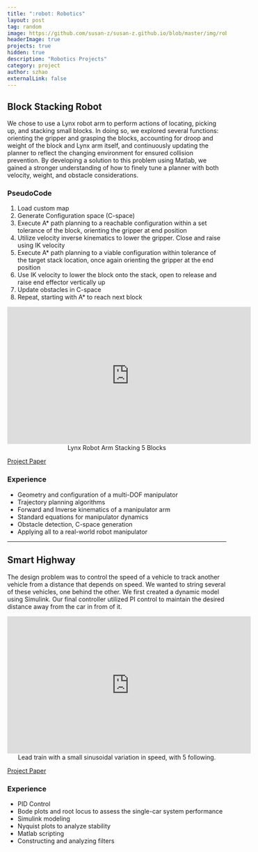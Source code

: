 ```yaml
---
title: ":robot: Robotics"
layout: post
tag: random
image: https://github.com/susan-z/susan-z.github.io/blob/master/img/robotics_cover.png?raw=true
headerImage: true
projects: true
hidden: true
description: "Robotics Projects"
category: project
author: szhao
externalLink: false
---
```


## Block Stacking Robot
We chose to use a Lynx robot arm to perform actions of locating, picking up, and stacking small blocks. In doing so, we explored several functions: orienting the gripper and grasping the blocks, accounting for droop and weight of the block and Lynx arm itself, and continuously updating the planner to reflect the changing environment for ensured collision prevention. By developing a solution to this problem using Matlab, we gained a stronger understanding of how to finely tune a planner with both velocity, weight, and obstacle considerations.

### PseudoCode
1. Load custom map
2. Generate Configuration space (C-space)
3. Execute A*  path planning to a reachable configuration within a set tolerance of the block, orienting the gripper at end position
4. Utilize velocity inverse kinematics to lower the gripper. Close and raise using IK velocity
5. Execute A* path planning to a viable configuration within tolerance of the target stack location, once again orienting the gripper at the end position
6. Use IK velocity to lower the block onto the stack, open to release and raise end effector vertically up
7. Update obstacles in C-space
8. Repeat, starting with A* to reach next block

<center>
  <iframe width="560" height="315" src="https://www.youtube.com/embed/2dLq227PmDc" frameborder="0" allowfullscreen></iframe>
</center>
<center>
Lynx Robot Arm Stacking 5 Blocks
</center>

[Project Paper](https://github.com/susan-z/susan-z.github.io/tree/master/projects/RoboFinalPaper.pdf)

### Experience
* Geometry and configuration of a multi-DOF manipulator
* Trajectory planning algorithms
* Forward and Inverse kinematics of a manipulator arm
* Standard equations for manipulator dynamics
* Obstacle detection, C-space generation
* Applying all to a real-world robot manipulator

---
## Smart Highway
The design problem was to control the speed of a vehicle to track another vehicle from a distance that depends on speed. We wanted to string several of these vehicles, one behind the other. We first created a dynamic model using Simulink. Our final controller utilized PI control to maintain the desired distance away from the car in from of it. 

<center>
  <iframe width="560" height="315" src="https://www.youtube.com/embed/iZ2CZPi2Xqs" frameborder="0" allowfullscreen></iframe>
</center>
<center>
Lead train with a small sinusoidal variation in speed, with 5 following.
</center>

[Project Paper](https://github.com/susan-z/susan-z.github.io/blob/master/projects/SmartHighway_suzhao.pdf)

### Experience
* PID Control
* Bode plots and root locus to assess the single-car system performance
* Simulink modeling
* Nyquist plots to analyze stability
* Matlab scripting
* Constructing and analyzing filters